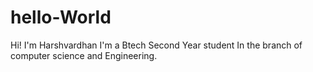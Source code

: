 # hello-World
Hi! I'm Harshvardhan I'm a Btech Second Year student In the branch of computer science and Engineering.
